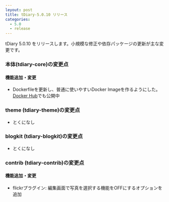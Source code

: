 ```yaml
---
leyout: post
title: tDiary-5.0.10 リリース
categories:
  - 5.0
  - release
---
```

tDiary 5.0.10 をリリースします。小規模な修正や依存パッケージの更新が主な変更です。

### 本体(tdiary-core)の変更点
#### 機能追加・変更
* Dockerfileを更新し、普通に使いやすいDocker Imageを作るようにした。[Docker Hub](https://hub.docker.com/r/tdiary/tdiary/)でも公開中

### theme (tdiary-theme)の変更点
* とくになし

### blogkit (tdiary-blogkit)の変更点
* とくになし

### contrib (tdiary-contrib)の変更点
#### 機能追加・変更
* flickrプラグイン: 編集画面で写真を選択する機能をOFFにするオプションを追加


